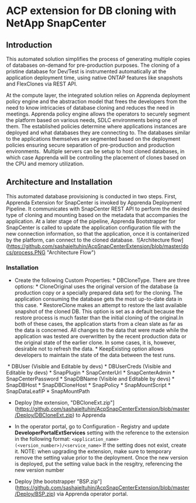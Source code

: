 ﻿# ACP extension for DB cloning with NetApp SnapCenter

## Introduction
This automated solution simplifies the process of generating multiple copies of databases on-demand for pre-production purposes. The cloning of a pristine database for Dev/Test is instrumented
automatically at the application deployment time, using native ONTAP features like snapshots and FlexClones via REST API.

At the compute layer, the integrated solution relies on Apprenda deployment policy engine and the abstraction model that frees the developers from the need to know intricacies of database cloning and reduces the need in meetings. 
Apprenda policy engine allows the operators to securely segment the platform based on various needs, SDLC environments being one of them. 
The established policies determine where applications instances are deployed and what databases they are connecting to. 
The databases similar to the applications themselves are segmented based on the deployment policies ensuring secure separation of pre-production and production environments. ​
 Multiple servers can be setup to host cloned databases, in which case Apprenda will be controlling the placement of clones based on the CPU and memory utilization.​


 ## Architecture and Installation

 This automated database provisioning is conducted in two steps. First, Apprenda Extension for SnapCenter is invoked by Apprenda Deployment Pipeline. 
 It communicates with SnapCenter REST API to perform the desired type of cloning and mounting based on the metadata that accompanies the application. 
 At a later stage of the pipeline, Apprenda Bootstrapper for SnapCenter is called to update the application configuration file with the new connection information, 
 so that the application, once it is containerized by the platform, can connect to the cloned database. ​
 ![Architecture flow] (https://github.com/sashajeltuhin/AcpSnapCenterExtension/blob/master/docs/process.PNG "Architecture Flow")

 ### Installation
 * Create the following Custom Properties:
		* DBCloneType.  There are three options:​
			 * CloneOriginal uses the original version of the database (a production copy or a specially prepared data set) for the cloning. The application consuming the database gets the most up-to-date data in this case.​
			 * RestoreClone makes an attempt to restore the last available snapshot of the cloned DB.  This option is set as a default because the restore process is much faster than the initial cloning of the original. ​
			In both of these cases, the application starts from a clean slate as far as the data is concerned. All changes to the data that were made while the application was tested are overwritten by the recent production data or the original state of the earlier clone.​
			In some cases, it is, however, desirable not to refresh the data.​
			 * KeepExisting option allows developers to maintain the state of the data between the test runs. ​

​
        * DBUser  (Visible and Editable by devs)
        * DBUserCreds (Visible and Editable by devs)
        * SnapPlugin
        * SnapCenterUrl
        * SnapCenterAdmin
        * SnapCenterPassword
        * SnapDBName   (Visible and Editable by devs)
        * SnapDBHost
        * SnapDBCloneHost
        * SnapPolicy
        * SnapMountScript
        * SnapDataLeafIP
        * SnapMountPath
 * Deploy [the extension, "DBCloneExt.zip"] (https://github.com/sashajeltuhin/AcpSnapCenterExtension/blob/master/Deploy/DBCloneExt.zip) to Apprenda
 * In the operator portal, go to Configuration - Registry and update **DeveloperPortalExtServices** setting with the reference to the extension in the following format: `<application_name>(<version_number>)/<service_name>`
 If the setting does not exist, create it.
 NOTE: when upgrading the extension, make sure to temporary remove the setting value prior to the deployment. Once the new version is deployed, put the setting value back in the resgitry, referencing the new version number

 * Deploy [the bootstrapper "BSP.zip"] (https://github.com/sashajeltuhin/AcpSnapCenterExtension/blob/master/Deploy/BSP.zip) via Apprenda operator portal. 

​



​